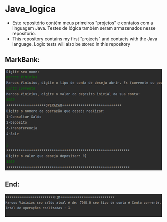 
# Java_logica
<ul>
    <li>Este repositório contém meus primeiros "projetos" e contatos com a linguagem Java. Testes de lógica também seram armazenados nesse repositório.</li>
    <li>This repository contains my first "projects" and contacts with the Java language. Logic tests will also be stored in this repository</li>
</ul>
 
## MarkBank:
![home page](https://github.com/ViniciusV4/Java_logica/blob/main/img/inicio.png)

## End:
![register](https://github.com/ViniciusV4/Java_logica/blob/main/img/fim.png)
